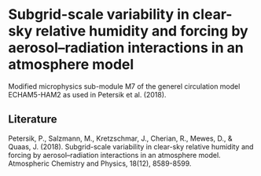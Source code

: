 # Subgrid-scale variability in clear-sky relative humidity and forcing by aerosol–radiation interactions in an atmosphere model 
Modified microphysics sub-module M7 of the generel circulation model ECHAM5-HAM2 as used in Petersik et al. (2018).

## Literature
Petersik, P., Salzmann, M., Kretzschmar, J., Cherian, R., Mewes, D., & Quaas, J. (2018). Subgrid-scale variability in clear-sky relative humidity and forcing by aerosol–radiation interactions in an atmosphere model. Atmospheric Chemistry and Physics, 18(12), 8589-8599.
